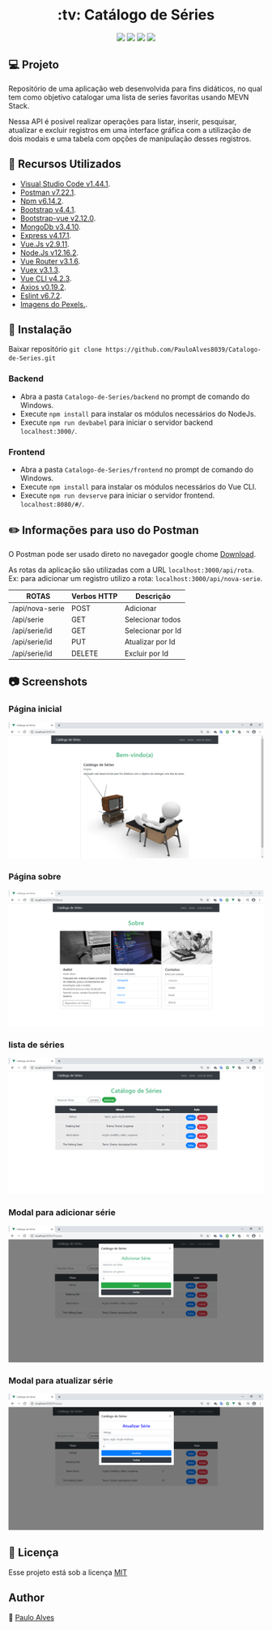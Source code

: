 <h1 align="center">:tv: Catálogo de Séries</h1>

<p align="center">
  <a href="https://docs.mongodb.com/manual/release-notes/3.4/"><img src="https://img.shields.io/badge/mongoDB-v3.4.10-yellowgreen"></a>
  <a href="https://expressjs.com/en/changelog/4x.html"><img src="https://img.shields.io/badge/express-v4.17.1-informational"></a>
  <a href="https://cli.vuejs.org/"><img src="https://img.shields.io/badge/vue--cli-v4.2.3-%2390EE90"></a>
  <a href="https://nodejs.org/en/"><img src="https://img.shields.io/badge/node.js-v12.16.2-%23228B22"></a>
</p>

## :computer: Projeto
Repositório de uma aplicação web desenvolvida para fins didáticos, no qual tem como objetivo catalogar uma lista de series favoritas usando MEVN Stack.  

Nessa API é posivel realizar operações para listar, inserir, pesquisar, atualizar e excluir registros em uma interface gráfica com a utilização de dois modais e uma tabela com opções de manipulação desses registros.

## :wrench: Recursos Utilizados
- [Visual Studio Code v1.44.1](https://code.visualstudio.com/).
- [Postman v7.22.1](https://www.postman.com/).
- [Npm v6.14.2](https://blog.npmjs.org/post/611593649031168000/release-6142).
- [Bootstrap v4.4.1](https://getbootstrap.com/).
- [Bootstrap-vue v2.12.0](https://bootstrap-vue.org/).
- [MongoDb v3.4.10](https://docs.mongodb.com/manual/release-notes/3.4/). 
- [Express v4.17.1](https://expressjs.com/en/changelog/4x.html). 
- [Vue.Js v2.9.11](https://cli.vuejs.org/). 
- [Node.Js v12.16.2](https://nodejs.org/en/).
- [Vue Router v3.1.6](https://router.vuejs.org/guide/).
- [Vuex v3.1.3](https://vuex.vuejs.org/guide/).
- [Vue CLI v4.2.3](https://cli.vuejs.org/).
- [Axios v0.19.2](https://br.vuejs.org/v2/cookbook/using-axios-to-consume-apis.html).
- [Eslint v6.7.2](https://eslint.org/blog/2019/11/eslint-v6.7.2-released).
- [Imagens do Pexels.](https://www.pexels.com/pt-br/).

## :floppy_disk: Instalação
Baixar repositório ```git clone https://github.com/PauloAlves8039/Catalogo-de-Series.git```

### Backend
- Abra a pasta ```Catalogo-de-Series/backend``` no prompt de comando do Windows.
- Execute ```npm install``` para instalar os módulos necessários do NodeJs.
- Execute ```npm run devbabel``` para iniciar o servidor backend ```localhost:3000/```.

### Frontend
- Abra a pasta ``` Catalogo-de-Series/frontend ``` no prompt de comando do Windows.
- Execute ```npm install``` para instalar os módulos necessários do Vue CLI.
- Execute ```npm run devserve``` para iniciar o servidor frontend. ```localhost:8080/#/```.

## :pencil2: Informações para uso do Postman
O Postman pode ser usado direto no navegador google chome [Download](https://chrome.google.com/webstore/detail/postman/fhbjgbiflinjbdggehcddcbncdddomop).  

As rotas da aplicação são utilizadas com a URL ```localhost:3000/api/rota```.  
Ex: para adicionar um registro utilizo a rota: ```localhost:3000/api/nova-serie```.


 ROTAS                    |     Verbos HTTP   |      Descrição        | 
------------------------- | ----------------- | --------------------- | 
/api/nova-serie           |       POST        | Adicionar             | 
/api/serie                |       GET         | Selecionar todos      | 
/api/serie/id             |       GET         | Selecionar por Id     | 
/api/serie/id             |       PUT         | Atualizar por Id      |    
/api/serie/id             |       DELETE      | Excluir por Id        |


## :camera: Screenshots
### Página inicial
![screenshot1](https://github.com/PauloAlves8039/Catalogo-de-Series/blob/master/frontend/src/assets/images/screenshot1.png)

### Página sobre
![screenshot2](https://github.com/PauloAlves8039/Catalogo-de-Series/blob/master/frontend/src/assets/images/screenshot2.png)

### lista de séries
![screenshot3](https://github.com/PauloAlves8039/Catalogo-de-Series/blob/master/frontend/src/assets/images/screenshot3.png)

### Modal para adicionar série
![screenshot4](https://github.com/PauloAlves8039/Catalogo-de-Series/blob/master/frontend/src/assets/images/screenshot4.png)

### Modal para atualizar série
![screenshot5](https://github.com/PauloAlves8039/Catalogo-de-Series/blob/master/frontend/src/assets/images/screenshot5.png)

## :pencil: Licença
Esse projeto está sob a licença [MIT](https://github.com/PauloAlves8039/Catalogo-de-Series/blob/master/LICENSE.md)

## Author
:boy: [Paulo Alves](https://github.com/PauloAlves8039)
